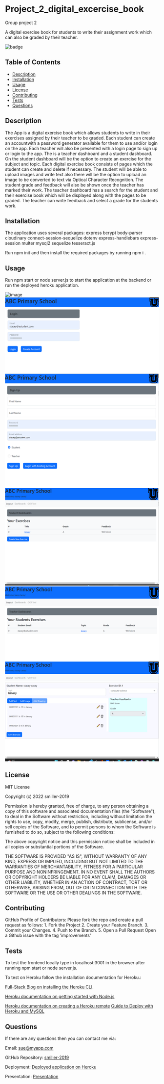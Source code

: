 # Project_2_digital_excercise_book

Group project 2

A digital exercise book for students to write their assignment work which can also be graded by their teacher.

![badge](https://img.shields.io/badge/License-MIT-blue.svg)

## Table of Contents

- [Description](#description)
- [Installation](#installation)
- [Usage](#usage)
- [License](#license)
- [Contributing](#contributing)
- [Tests](#tests)
- [Questions](#questions)

## Description

The App is a digital exercise book which allows students to write in their exercises assigned by their teacher to be graded. Each student can create an accountwith a password generator available for them to use and/or login on the app. Each teacher will also be presented with a login page to sign up or login to the app. The is a teacher dashboard and a student dashboard. On the student dashboard will be the option to create an exercise for the subject and topic. Each digital exercise book consists of pages which the student can create and delete if necessary. The student will be able to upload images and write text also there will be the option to upload an image to be converted to text via Optical Character Recognition. The student grade and feedback will also be shown once the teacher has marked their work. The teacher dashboard has a search for the student and their exercise book which will be displayed along with the pages to be graded. The teacher can write feedback and select a grade for the students work.

## Installation

The application uses several packages:
express
bcrypt
body-parser
cloudinary
connect-session-sequelize
dotenv
express-handlebars
express-session
multer
mysql2
sequelize
tesseract.js

Run npm init and then install the required packages by running npm i <package name>.

## Usage

Run npm start or node server.js to start the application at the backend or run the deployed heroku application.

![image](https://user-images.githubusercontent.com/105307687/196041277-448bce28-5a2f-4f92-b9b2-0eca43527715.png)
![image](https://github.com/smiller-2019/online_digital_exercise_books/blob/main/images/Login_page.png)
![image](https://github.com/smiller-2019/online_digital_exercise_books/blob/main/images/signuppage.png)
![image](https://github.com/smiller-2019/online_digital_exercise_books/blob/main/images/student_dashboard.png)
![image](https://github.com/smiller-2019/online_digital_exercise_books/blob/main/images/teacherDashboard.png)
![image](https://github.com/smiller-2019/online_digital_exercise_books/blob/main/images/exercisepage.png)

## License

MIT License

Copyright (c) 2022 smiller-2019

Permission is hereby granted, free of charge, to any person obtaining a copy
of this software and associated documentation files (the "Software"), to deal in the Software without restriction, including without limitation the rights to use, copy, modify, merge, publish, distribute, sublicense, and/or sell copies of the Software, and to permit persons to whom the Software is
furnished to do so, subject to the following conditions:

The above copyright notice and this permission notice shall be included in all copies or substantial portions of the Software.

THE SOFTWARE IS PROVIDED "AS IS", WITHOUT WARRANTY OF ANY KIND, EXPRESS OR
IMPLIED, INCLUDING BUT NOT LIMITED TO THE WARRANTIES OF MERCHANTABILITY,
FITNESS FOR A PARTICULAR PURPOSE AND NONINFRINGEMENT. IN NO EVENT SHALL THE
AUTHORS OR COPYRIGHT HOLDERS BE LIABLE FOR ANY CLAIM, DAMAGES OR OTHER
LIABILITY, WHETHER IN AN ACTION OF CONTRACT, TORT OR OTHERWISE, ARISING FROM, OUT OF OR IN CONNECTION WITH THE SOFTWARE OR THE USE OR OTHER DEALINGS IN THE SOFTWARE.

## Contributing

GitHub Profile of Contributors: Please fork the repo and create a pull request as follows: 1. Fork the Project 2. Create your Feature Branch. 3. Commit your Changes. 4. Push to the Branch. 5. Open a Pull Request
Open a Github issue with the tag 'improvements'

## Tests

To test the frontend locally type in localhost:3001 in the browser after running npm start or node server.js.

To test on Heroku follow the installation documentation for Heroku.:

[Full-Stack Blog on installing the Heroku CLI](https://coding-boot-camp.github.io/full-stack/heroku/how-to-install-the-heroku-cli).

[Heroku documentation on getting started with Node.js](https://devcenter.heroku.com/articles/getting-started-with-nodejs?singlepage=true)

[Heroku documentation on creating a Heroku remote](https://devcenter.heroku.com/articles/git#creating-a-heroku-remote)
[Guide to Deploy with Heroku and MySQL](https://coding-boot-camp.github.io/full-stack/heroku/deploy-with-heroku-and-mysql)

## Questions

If there are any questions then you can contact me via:

Email: sue@myapp.com

GitHub Repository: [smiller-2019](https://github.com/smiller-2019/online_digital_exercise_books)

Deployment: [Deployed application on Heroku](https://online-digital-exercise-books.herokuapp.com/)

Presentation: [Presentation](https://docs.google.com/presentation/d/1oH05sGEV8nit5LeJtvoHyVMVEVyV6Qv518P2rgfZsNg/edit#slide=id.g169de6ee2a5_0_367)
